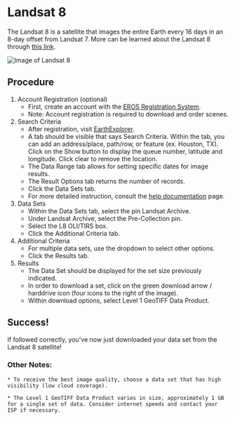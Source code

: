# Landsat 8 
The Landsat 8 is a satellite that images the entire Earth every 16 days in an 8-day offset from Landsat 7. More can be learned about the Landsat 8 through [this link](https://landsat.usgs.gov/landsat-8).

![Image of Landsat 8](https://landsat.usgs.gov/sites/default/files/images/LDCM_Landsat8.jpg)

## Procedure
1. Account Registration (optional) 
	* First, create an account with the [EROS Registration System](https://ers.cr.usgs.gov/login).
	* Note: Account registration is required to download and order scenes.
2. Search Criteria  
	* After registration, visit [EarthExplorer](https://earthexplorer.usgs.gov).
	* A tab should be visible that says Search Criteria. Within the tab, you can add an address/place, path/row, or feature (ex. Houston, TX). Click on the Show button to display the queue number, latitude and longitude. Click clear to remove the location.
	* The Data Range tab allows for setting specific dates for image results.
	* The Result Options tab returns the number of records.
	* Click the Data Sets tab.
	* For more detailed instruction, consult the [help documentation](https://lta.cr.usgs.gov/ee_tutorial_search_criteria) page. 
3. Data Sets
	* Within the Data Sets tab, select the pin Landsat Archive.
	* Under Landsat Archive, select the Pre-Collection pin.
	* Select the L8 OLI/TIRS box.
	* Click the Additional Criteria tab.
4. Additional Criteria
	* For multiple data sets, use the dropdown to select other options.
	* Click the Results tab.
5. Results
	* The Data Set should be displayed for the set size previously indicated.
	* In order to download a set, click on the green download arrow / harddrive icon (four icons to the right of the image).
	* Within download options, select Level 1 GeoTIFF Data Product.   
## Success!
If followed correctly, you've now just downloaded your data set from the Landsat 8 satellite!

### Other Notes:  
	* To receive the best image quality, choose a data set that has high visibility (low cloud coverage).

	* The Level 1 GeoTIFF Data Product varies in size, approximately 1 GB for a single set of data. Consider internet speeds and contact your ISP if necessary.  
